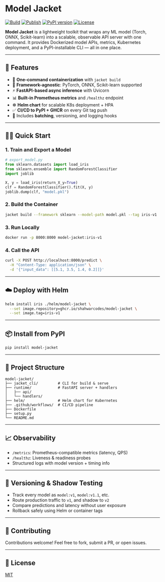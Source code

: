 # Model Jacket

[![Build](https://github.com/shahwarcodes/model-jacket/actions/workflows/build.yml/badge.svg)](https://github.com/shahwarcodes/model-jacket/actions/workflows/build.yml)
[![Publish](https://github.com/shahwarcodes/model-jacket/actions/workflows/publish.yml/badge.svg)](https://github.com/shahwarcodes/model-jacket/actions/workflows/publish.yml)
[![PyPI version](https://img.shields.io/pypi/v/model-jacket.svg)](https://pypi.org/project/model-jacket/)
[![License](https://img.shields.io/github/license/shahwarcodes/model-jacket)](./LICENSE)

**Model Jacket** is a lightweight toolkit that wraps any ML model (Torch, ONNX, Scikit-learn) into a scalable, observable API server with one command. It provides Dockerized model APIs, metrics, Kubernetes deployment, and a PyPI-installable CLI — all in one place.

---

## 🚀 Features

- 🐳 **One-command containerization** with `jacket build`
- 🔌 **Framework-agnostic**: PyTorch, ONNX, Scikit-learn supported
- ⚡ **FastAPI-based async inference** with Uvicorn
- 📊 **Built-in Prometheus metrics** and `/healthz` endpoint
- ☸️ **Helm chart** for scalable K8s deployment + HPA
- ✅ **CI/CD to PyPI + GHCR** on every Git tag push
- 🧪 Includes **batching**, versioning, and logging hooks

---

## 🧑‍💻 Quick Start

### 1. Train and Export a Model
```python
# export_model.py
from sklearn.datasets import load_iris
from sklearn.ensemble import RandomForestClassifier
import joblib

X, y = load_iris(return_X_y=True)
clf = RandomForestClassifier().fit(X, y)
joblib.dump(clf, "model.pkl")
```

### 2. Build the Container
```bash
jacket build --framework sklearn --model-path model.pkl --tag iris-v1
```

### 3. Run Locally
```bash
docker run -p 8000:8000 model-jacket:iris-v1
```

### 4. Call the API
```bash
curl -X POST http://localhost:8000/predict \
  -H "Content-Type: application/json" \
  -d '{"input_data": [[5.1, 3.5, 1.4, 0.2]]}'
```

---

## ☁️ Deploy with Helm
```bash
helm install iris ./helm/model-jacket \
  --set image.repository=ghcr.io/shahwarcodes/model-jacket \
  --set image.tag=iris-v1
```

---

## 📦 Install from PyPI
```bash
pip install model-jacket
```

---

## 📁 Project Structure
```
model-jacket/
├── jacket_cli/         # CLI for build & serve
├── runtime/            # FastAPI server + handlers
│   ├── api/
│   └── handlers/
├── helm/               # Helm chart for Kubernetes
├── .github/workflows/  # CI/CD pipeline
├── Dockerfile
├── setup.py
└── README.md
```

---

## 📈 Observability

- `/metrics`: Prometheus-compatible metrics (latency, QPS)
- `/healthz`: Liveness & readiness probes
- Structured logs with model version + timing info

---

## 🔁 Versioning & Shadow Testing

- Track every model as `model:v1`, `model:v1.1`, etc.
- Route production traffic to `v1`, and shadow to `v2`
- Compare predictions and latency without user exposure
- Rollback safely using Helm or container tags

---

## 🤝 Contributing

Contributions welcome! Feel free to fork, submit a PR, or open issues.

---

## 📄 License

[MIT](./LICENSE)